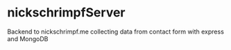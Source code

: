 # nickschrimpfServer
Backend to nickschrimpf.me collecting data from contact form with express and MongoDB
